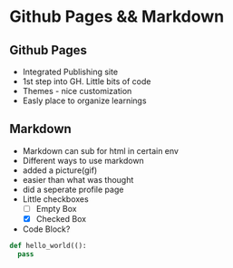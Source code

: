 # Github Pages && Markdown

## Github Pages
- Integrated Publishing site
- 1st step into GH.  Little bits of code
- Themes - nice customization
- Easly place to organize learnings

## Markdown
- Markdown can sub for html in certain env
- Different ways to use markdown
- added a picture(gif)
- easier than what was thought
- did a seperate profile page
- Little checkboxes
  - [ ] Empty Box
  - [x] Checked Box
- Code Block?
```python
def hello_world(():
  pass
```
